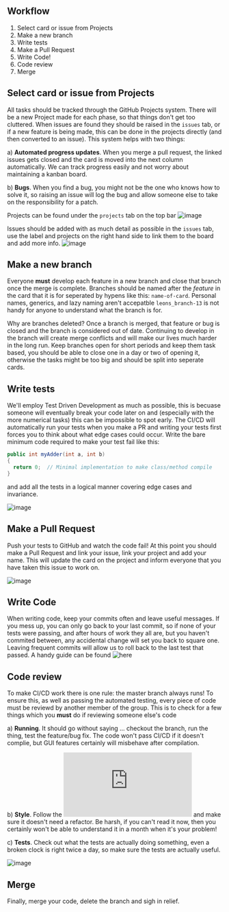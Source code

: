 ## Workflow

1. Select card or issue from Projects
2. Make a new branch
3. Write tests
4. Make a Pull Request
5. Write Code!
6. Code review
7. Merge

## Select card or issue from Projects
All tasks should be tracked through the GitHub Projects system.  There will be a new Project made for each phase, so that things don't get too cluttered.  When issues are found they should be raised in the `issues` tab, or if a new feature is being made, this can be done in the projects directly (and then converted to an issue).  This system helps with two things:

a)  **Automated progress updates**. When you merge a pull request, the linked issues gets closed and the card is moved into the next column automatically.  We can track progress easily and not worry about maintaining a kanban board.

b) **Bugs**. When you find a bug, you might not be the one who knows how to solve it, so raising an issue will log the bug and allow someone else to take on the responsibility for a patch.

Projects can be found under the `projects` tab on the top bar
![image](https://github.com/S010MON/project-2-2/blob/master/sshots/projects.png)

Issues should be added with as much detail as possible in the `issues` tab, use the label and projects on the right hand side to link them to the board and add more info.
![image](https://github.com/S010MON/project-2-2/blob/master/sshots/completed_issue.png)

## Make a new branch
Everyone **must** develop each feature in a new branch and close that branch once the merge is complete.  Branches should be named after the *feature* in the card that it is for seperated by hypens like this: `name-of-card`.  Personal names, generics, and lazy naming aren't accepatble `leons_branch-13` is not handy for anyone to understand what the branch is for.

Why are branches deleted?  Once a branch is merged, that feature or bug is closed and the branch is considered out of date.  Continuing to develop in the branch will create merge conflicts and will make our lives much harder in the long run.  Keep branches open for short periods and keep them task based, you should be able to close one in a day or two of opening it, otherwise the tasks might be too big and should be split into seperate cards.

## Write tests
We'll employ Test Driven Development as much as possible, this is becuase someone will eventually break your code later on and (especially with the more numerical tasks) this can be impossible to spot early.  The CI/CD will automatically run your tests when you make a PR and writing your tests first forces you to think about what edge cases could occur.  Write the bare minimum code required to make your test fail like this:
```java
public int myAdder(int a, int b)
{
  return 0;  // Minimal implementation to make class/method compile
}
```
and add all the tests in a logical manner covering edge cases and invariance.

![image](https://github.com/S010MON/project-2-2/blob/master/sshots/labels.png)

## Make a Pull Request
Push your tests to GitHub and watch the code fail!  At this point you should make a Pull Request and link your issue, link your project and add your name.  This will update the card on the project and inform everyone that you have taken this issue to work on.

![image](https://github.com/S010MON/project-2-2/blob/master/sshots/pull_request.png)

## Write Code
When writing code, keep your commits often and leave useful messages.  If you mess up, you can only go back to your last commit, so if none of your tests were passing, and after hours of work they all are, but you haven't commited between, any accidental change will set you back to square one.  Leaving frequent commits will allow us to roll back to the last test that passed. A handy guide can be found ![here](https://www.freecodecamp.org/news/writing-good-commit-messages-a-practical-guide/)

## Code review
To make CI/CD work there is one rule: the master branch always runs! To ensure this, as well as passing the automated testing, every piece of code must be reviewd by another member of the group. This is to check for a few things which you **must** do if reviewing someone else's code

a) **Running**.  It should go without saying ... checkout the branch, run the thing, test the feature/bug fix.  The code won't pass CI/CD if it doesn't complie, but GUI features certainly will misbehave after compilation.

b) **Style**.  Follow the ![style guide](https://github.com/S010MON/project-2-2/blob/master/STYLE_GUIDE.md) and make sure it doesn't need a refactor.  Be harsh, if you can't read it now, then you certainly won't be able to understand it in a month when it's your problem!

c) **Tests**.  Check out what the tests are actually doing something, even a broken clock is right twice a day, so make sure the tests are actually useful.

![image](https://github.com/S010MON/project-2-2/blob/master/sshots/CI-CD.png)

## Merge
Finally, merge your code, delete the branch and sigh in relief.
